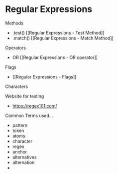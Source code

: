 # Regular Expressions 
Methods
- .test() [[Regular Expressions - Test Method]]
- .match() [[Regular Expressions - Match Method]]

Operators
- OR [[Regular Expressions - OR operator]]

Flags 
- [[Regular Expressions - Flags]]

Characters


Website for testing
- https://regex101.com/

Common Terms used...
- pattern
- token
- atoms
- character
- regex
- anchor
- alternatives
- alternation
- 